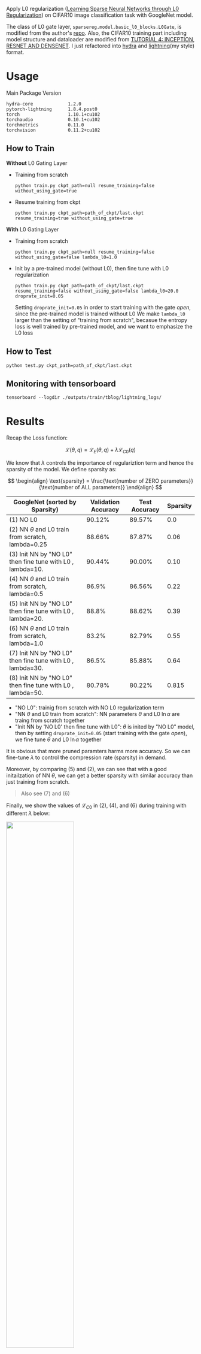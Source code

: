
Apply L0 regularization ([Learning Sparse Neural Networks through L0 Regularization](https://arxiv.org/abs/1712.01312)) on CIFAR10 image classification task with GoogleNet model.

The class of L0 gate layer, `sparsereg.model.basic_l0_blocks.L0Gate`, is modified from the author's [repo](https://github.com/AMLab-Amsterdam/L0_regularization/tree/39a5fe68062c9b8540dba732339c1f5def451f1b).
Also, the CIFAR10 training part including model structure and dataloader are modified from [TUTORIAL 4: INCEPTION, RESNET AND DENSENET](https://pytorch-lightning.readthedocs.io/en/latest/notebooks/course_UvA-DL/04-inception-resnet-densenet.html). I just refactored into [hydra](https://hydra.cc/docs/intro/) and [lightning](https://pytorch-lightning.readthedocs.io/en/latest/)(my style) format.

# Usage

Main Package Version
```
hydra-core             1.2.0
pytorch-lightning      1.8.4.post0
torch                  1.10.1+cu102
torchaudio             0.10.1+cu102
torchmetrics           0.11.0
torchvision            0.11.2+cu102
```

## How to Train
**Without** L0 Gating Layer
- Training from scratch
    ```
    python train.py ckpt_path=null resume_training=false without_using_gate=true 
    ```
- Resume training from ckpt
    ```
    python train.py ckpt_path=path_of_ckpt/last.ckpt resume_training=true without_using_gate=true
    ```

**With** L0 Gating Layer
- Training from scratch
    ```
    python train.py ckpt_path=null resume_training=false without_using_gate=false lambda_l0=1.0
    ```
- Init by a pre-trained model (without L0), then fine tune with L0 regularization
    ```
    python train.py ckpt_path=path_of_ckpt/last.ckpt resume_training=false without_using_gate=false lambda_l0=20.0 droprate_init=0.05
    ```
    Setting `droprate_init=0.05` in order to start training with the gate *open*, since the pre-trained model is trained without L0
    We make `lambda_l0` larger than the setting of "training from scratch", becasue the entropy loss is well trained by pre-trained model, and we want to emphasize the L0 loss


## How to Test
```
python test.py ckpt_path=path_of_ckpt/last.ckpt
```

## Monitoring with tensorboard
```
tensorboard --logdir ./outputs/train/tblog/lightning_logs/
```

# Results
Recap the Loss function:

$$
\mathcal{L}(\theta,q)=\mathcal{L}_E(\theta,q)+\lambda\mathcal{L}_{C0}(q)
$$

We know that $\lambda$ controls the importance of regulariztion term and hence the sparsity of the model.
We define sparsity as:

$$
\begin{align}
\text{sparsity} = \frac{\text{number of ZERO parameters}}{\text{number of ALL parameters}}
\end{align}
$$

|  GoogleNet (sorted by Sparsity)   | Validation Accuracy | Test Accuracy | Sparsity |
|  ----  | ----  |  ----  | ----  |
| (1) NO L0  | 90.12% | 89.57% | 0.0 |
| (2) NN $\theta$ and L0 train from scratch, lambda=0.25 | 88.66% | 87.87% | 0.06 |
| (3) Init NN by "NO L0" then fine tune with L0 , lambda=10. | 90.44% | 90.00% | 0.10 |
| (4) NN $\theta$ and L0 train from scratch, lambda=0.5 | 86.9% | 86.56% | 0.22 |
| (5) Init NN by "NO L0" then fine tune with L0 , lambda=20. | 88.8% | 88.62% | 0.39 |
| (6) NN $\theta$ and L0 train from scratch, lambda=1.0 | 83.2% | 82.79% | 0.55 |
| (7) Init NN by "NO L0" then fine tune with L0 , lambda=30. | 86.5% | 85.88% | 0.64 |
| (8) Init NN by "NO L0" then fine tune with L0 , lambda=50. | 80.78% | 80.22% | 0.815 |

- "NO L0": trainig from scratch with NO L0 regularization term
- "NN $\theta$ and L0 train from scratch": NN parameters $\theta$ and L0 $\ln\alpha$ are traing from scratch together
- "Init NN by 'NO L0' then fine tune with L0": $\theta$ is inited by "NO L0" model, then by setting `droprate_init=0.05` (start training with the gate *open*), we fine tune $\theta$ and L0 $\ln\alpha$ together

It is obvious that more pruned paramters harms more accuracy. So we can fine-tune $\lambda$ to control the compression rate (sparsity) in demand.

Moreover, by comparing (5) and (2), we can see that with a good initailzation of NN $\theta$, we can get a better sparsity with similar accuracy than just training from scratch.
> Also see (7) and (6)

Finally, we show the values of $\mathcal{L}_{C0}$ in (2), (4), and (6) during training with different $\lambda$ below:

<img src="docs/L_C0.png" width=60% height=60%>

The drawback of L0 implementation in this repo is that training with L0 reg seems ~2 times slower than without L0. Maybe this is the next step of improvement. Moreover, I think unstructure pruning is a good way to get lower compression rate while keeping similar accuracy.

# Introduction to L0 Regularization

## Motivation
Let $\theta$ be the parameters of our model, and we hope there is only a small number of non-zero parameters.
Zero-norm measures this number so the L0 regularization term, $\mathcal{L}_{C0}$, can be defined as:

```math
\mathcal{L}_{C0}(\theta)=\|\theta\|_0=\sum_{j=1}^{|\theta|}\mathbb{I}[\theta_j\neq0]
```

Combined with entropy loss, $\mathcal{L}_E$, forms the final loss $\mathcal{L}$:

```math
\mathcal{L}_E(\theta)=\frac{1}{N}\left(
\sum_{i=1}^N\mathcal{L}(NN(x_i;\theta),y_i)
\right) \\
\mathcal{L}(\theta)=\mathcal{L}_E(\theta)+\lambda\mathcal{L}_{C0}(\theta)
```

However, L0 regularization term is not differentiable. To cope with this issue, we apply a mask random variable $Z=\{Z_1,...,Z_{|\theta|}\}$ which each $Z_i$ follows a Bernoulli distribution with parameter $q_i$.

Therefore, we can rewrite $\mathcal{L}_{C0}$ in a closed form:

$$
\begin{align}
\mathcal{L}_{C0}(\theta, q)=\mathbb{E}_{Z\sim\text{Bernoulli}(q)}\left[
\sum_{j=1}^{|\theta|}\mathbb{I}[\theta_j\odot Z_j\neq0]
\right] = \mathbb{E}_{Z\sim\text{Bernoulli}(q)}\left[
\sum_{j=1}^{|\theta|} Z_j
\right] = \sum_j^{|\theta|} q_j
\end{align}
$$

Also, we should rewrite the entropy loss, $\mathcal{L}_E$, accordingly:

$$
\begin{align}
\mathcal{L}_E(\theta,q)=\mathbb{E}_{Z\sim\text{Bernoulli}(q)}\left[
\frac{1}{N}\left(
\sum_{i=1}^N\mathcal{L}(NN(x_i;\theta\odot Z_i),y_i)
\right)
\right] \\
\mathcal{L}(\theta,q)=\mathcal{L}_E(\theta,q)+\lambda\mathcal{L}_{C0}(q)
\end{align}
$$

To find the gradient w.r.t. $q$ in the entropy loss is not trivial, since we cannot merely exchange the expectation and the differential operations.
Fortunately, by using *Gumbel-Softmax re-parameterization trick*, we can make the random sampling (expectation on Bernoulli distribution) becomes independent on $q$.
So that the entropy loss becomes differentiable now.

That's it! NN parameters $\theta$ and the mask's parameters (`qz_loga` in code and $\ln\alpha$ in the following figures) are now can be updated by backpropagation!

> Please see [[L0 Regularization 詳細攻略](https://bobondemon.github.io/2023/01/15/L0-Regularization-%E8%A9%B3%E7%B4%B0%E6%94%BB%E7%95%A5/)] for detailed understanding about the math under the hood. Sorry only in Mandarin.

## Structure pruning with L0 norm

We prune the output channels of a convolution layer:

<img src="docs/l0_on_conv_output_channel.png" width=90% height=90%>

Then apply these `L0Gate` for pruning channels in inception block:

<img src="docs/inception_block_with_l0gate.png" width=60% height=60%>

Finally, GoogleNet is then constructed by these *gated* inception blocks.

